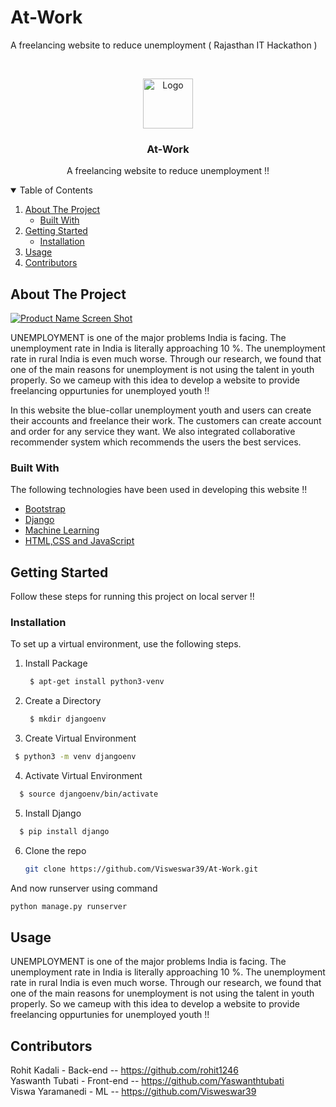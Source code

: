 # At-Work
A freelancing website to reduce unemployment ( Rajasthan IT Hackathon )





<!-- PROJECT LOGO -->
<br />
<p align="center">
  <a href="https://github.com/othneildrew/Best-README-Template">
    <img src="images/logo.png" alt="Logo" width="80" height="80">
  </a>

  <h3 align="center">At-Work</h3>

  <p align="center">
    A freelancing website to reduce unemployment !!
    <br />
  </p>
</p>



<!-- TABLE OF CONTENTS -->
<details open="open">
  <summary>Table of Contents</summary>
  <ol>
    <li>
      <a href="#about-the-project">About The Project</a>
      <ul>
        <li><a href="#built-with">Built With</a></li>
      </ul>
    </li>
    <li>
      <a href="#getting-started">Getting Started</a>
      <ul>
        <li><a href="#installation">Installation</a></li>
      </ul>
    </li>
    <li><a href="#usage">Usage</a></li>
    <li><a href="#contributors">Contributors</a></li>
  </ol>
</details>



<!-- ABOUT THE PROJECT -->
## About The Project

[![Product Name Screen Shot][product-screenshot]](https://example.com)

  UNEMPLOYMENT is one of the major problems India is facing. The unemployment rate in India is literally approaching 10 %. The unemployment rate in rural India is even much worse. Through our research, we found that one of the main reasons for unemployment is not using the talent in youth properly. So we cameup with this idea to develop a website to provide freelancing oppurtunies for unemployed youth !!
  
  In this website the blue-collar unemployment youth and users can create their accounts and freelance their work. The customers can create account and order for any service they want. We also integrated collaborative recommender system which recommends the users the best services.

### Built With

The following technologies have been used in developing this website !!
* [Bootstrap](https://getbootstrap.com)
* [Django](https://docs.djangoproject.com/en/4.1/)
* [Machine Learning](https://scikit-learn.org/stable/)
* [HTML,CSS and JavaScript](https://developer.mozilla.org/en-US/docs/Web/HTML)



<!-- GETTING STARTED -->
## Getting Started

Follow these steps for running this project on local server !!


### Installation
To set up a virtual environment, use the following steps.
1. Install Package
   ```sh
    $ apt-get install python3-venv
   ```
2. Create a Directory
   ```sh
    $ mkdir djangoenv  
   ```
3. Create Virtual Environment
  ```sh
   $ python3 -m venv djangoenv 
   ```
4. Activate Virtual Environment
 ```sh
   $ source djangoenv/bin/activate
   ```
5. Install Django
 ```sh
   $ pip install django  
   ```
6. Clone the repo
   ```sh
   git clone https://github.com/Visweswar39/At-Work.git
   ```

And now runserver using command
   ```sh
   python manage.py runserver
   ```


<!-- USAGE EXAMPLES -->
## Usage

UNEMPLOYMENT is one of the major problems India is facing. The unemployment rate in India is literally approaching 10 %. The unemployment rate in rural India is even much worse. Through our research, we found that one of the main reasons for unemployment is not using the talent in youth properly. So we cameup with this idea to develop a website to provide freelancing oppurtunies for unemployed youth !!



<!-- CONTRIBUTORS -->
## Contributors

Rohit Kadali - Back-end --  https://github.com/rohit1246</br>
Yaswanth Tubati - Front-end -- https://github.com/Yaswanthtubati </br>
Viswa Yaramanedi - ML --  https://github.com/Visweswar39 </br>












<!-- MARKDOWN LINKS & IMAGES -->
<!-- https://www.markdownguide.org/basic-syntax/#reference-style-links -->
[contributors-shield]: https://img.shields.io/github/contributors/othneildrew/Best-README-Template.svg?style=for-the-badge
[contributors-url]: https://github.com/othneildrew/Best-README-Template/graphs/contributors
[forks-shield]: https://img.shields.io/github/forks/othneildrew/Best-README-Template.svg?style=for-the-badge
[forks-url]: https://github.com/othneildrew/Best-README-Template/network/members
[stars-shield]: https://img.shields.io/github/stars/othneildrew/Best-README-Template.svg?style=for-the-badge
[stars-url]: https://github.com/othneildrew/Best-README-Template/stargazers
[issues-shield]: https://img.shields.io/github/issues/othneildrew/Best-README-Template.svg?style=for-the-badge
[issues-url]: https://github.com/othneildrew/Best-README-Template/issues
[license-shield]: https://img.shields.io/github/license/othneildrew/Best-README-Template.svg?style=for-the-badge
[license-url]: https://github.com/othneildrew/Best-README-Template/blob/master/LICENSE.txt
[linkedin-shield]: https://img.shields.io/badge/-LinkedIn-black.svg?style=for-the-badge&logo=linkedin&colorB=555
[linkedin-url]: https://linkedin.com/in/othneildrew
[product-screenshot]: images/screenshot.png
